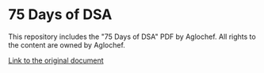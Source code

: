 # 75 Days of DSA

This repository includes the "75 Days of DSA" PDF by Aglochef. All rights to the content are owned by Aglochef.

[Link to the original document](https://www.algotutor.io/assets/img/notes/dsAndAlgo/pdf/Zero%20To%20Hero%20in%20DSA%2075%20Days%20Coding%20Challenge.pdf)

